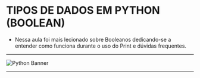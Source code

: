 # TIPOS DE DADOS EM PYTHON (BOOLEAN)
- Nessa aula foi mais lecionado sobre Booleanos dedicando-se a entender como funciona durante o uso do Print e dúvidas frequentes.
  
---

<img src="https://learn.temporal.io/assets/images/banner_python-0d345d125b6892840c54f7e1460c8a5a.png" alt="Python Banner">

--- 